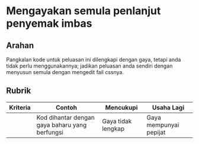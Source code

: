 # Mengayakan semula penlanjut penyemak imbas

## Arahan

Pangkalan kode untuk peluasan ini dilengkapi dengan gaya, tetapi anda tidak perlu menggunakannya; jadikan peluasan anda sendiri dengan menyusun semula dengan mengedit fail cssnya.

## Rubrik

| Kriteria | Contoh                                         | Mencukupi          | Usaha Lagi             |
| -------- | ---------------------------------------------- | ------------------ | ---------------------- |
|          | Kod dihantar dengan gaya baharu yang berfungsi | Gaya tidak lengkap | Gaya mempunyai pepijat |
